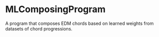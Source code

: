 # MLComposingProgram
A program that composes EDM chords based on learned weights from datasets of chord progressions.
